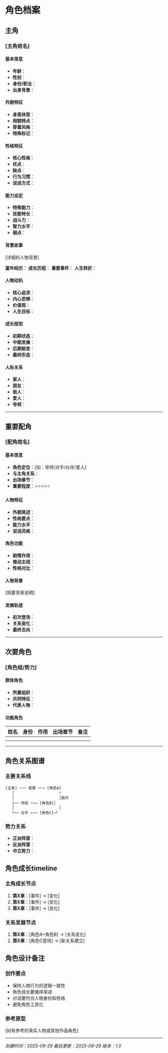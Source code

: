 # 角色档案

## 主角

### [主角姓名]

#### 基本信息
- **年龄**：
- **性别**：
- **身份/职业**：
- **出身背景**：

#### 外貌特征
- **身高体型**：
- **相貌特点**：
- **穿着风格**：
- **特殊标记**：

#### 性格特征
- **核心性格**：
- **优点**：
- **缺点**：
- **行为习惯**：
- **说话方式**：

#### 能力设定
- **特殊能力**：
- **技能特长**：
- **战斗力**：
- **智力水平**：
- **弱点**：

#### 背景故事
[详细的人物背景]

**童年经历**：
**成长历程**：
**重要事件**：
**人生转折**：

#### 人物动机
- **核心追求**：
- **内心恐惧**：
- **价值观**：
- **人生目标**：

#### 成长规划
- **初期状态**：
- **中期发展**：
- **后期蜕变**：
- **最终形态**：

#### 人际关系
- **家人**：
- **朋友**：
- **敌人**：
- **爱人**：
- **导师**：

---

## 重要配角

### [配角姓名]

#### 基本信息
- **角色定位**：[如：导师/对手/伙伴/爱人]
- **与主角关系**：
- **出场章节**：
- **重要程度**：⭐⭐⭐⭐⭐

#### 人物特征
- **外貌简述**：
- **性格要点**：
- **能力水平**：
- **说话风格**：

#### 角色功能
- **剧情作用**：
- **推动主线**：
- **性格对比**：

#### 人物背景
[简要背景说明]

#### 发展轨迹
- **初次登场**：
- **关系变化**：
- **最终去向**：

---

## 次要角色

### [角色组/势力]

#### 群体角色
- **所属组织**：
- **共同特征**：
- **代表人物**：

#### 功能角色
| 姓名 | 身份 | 作用 | 出场章节 | 备注 |
|------|------|------|----------|------|
| | | | | |
| | | | | |

---

## 角色关系图谱

### 主要关系线
```
[主角] ─── 爱慕 ──→ [角色A]
   │                    ↑
   │                    │敌对
   ├── 师徒 ──→ [角色B]│
   │                    │
   └── 对手 ←── [角色C]─┘
```

### 势力关系
- **正派阵营**：
- **反派阵营**：
- **中立势力**：

## 角色成长timeline

### 主角成长节点
1. **第X章**：[事件] → [变化]
2. **第X章**：[事件] → [变化]
3. **第X章**：[事件] → [变化]

### 关系发展节点
1. **第X章**：[角色A+角色B] → [关系变化]
2. **第X章**：[角色C登场] → [新关系建立]

## 角色设计备注

### 创作要点
- 保持人物行为的逻辑一致性
- 角色成长要循序渐进
- 对话要符合人物身份和性格
- 避免角色工具化

### 参考原型
[如有参考的真实人物或其他作品角色]

---
*创建时间：2025-09-29*
*最后更新：2025-09-29*
*版本：1.0*